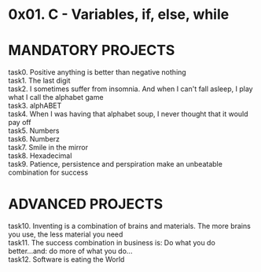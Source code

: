 # 0x01. C - Variables, if, else, while

# MANDATORY PROJECTS
task0. Positive anything is better than negative nothing<br />
task1. The last digit<br />
task2. I sometimes suffer from insomnia. And when I can't fall asleep, I play what I call the alphabet game<br />
task3. alphABET<br />
task4. When I was having that alphabet soup, I never thought that it would pay off<br />
task5. Numbers<br />
task6. Numberz<br />
task7. Smile in the mirror<br />
task8. Hexadecimal<br />
task9. Patience, persistence and perspiration make an unbeatable combination for success<br />

# ADVANCED PROJECTS
task10. Inventing is a combination of brains and materials. The more brains you use, the less material you need<br />
task11. The success combination in business is: Do what you do better...and: do more of what you do...<br />
task12. Software is eating the World<br />
